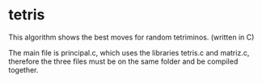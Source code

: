 # tetris
This algorithm shows the best moves for random tetriminos. (written in C)

The main file is principal.c, which uses the libraries tetris.c and matriz.c, therefore the three files must be on the same folder and be compiled together.


